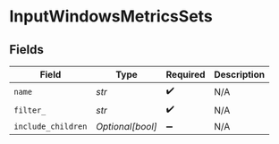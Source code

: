 # InputWindowsMetricsSets


## Fields

| Field              | Type               | Required           | Description        |
| ------------------ | ------------------ | ------------------ | ------------------ |
| `name`             | *str*              | :heavy_check_mark: | N/A                |
| `filter_`          | *str*              | :heavy_check_mark: | N/A                |
| `include_children` | *Optional[bool]*   | :heavy_minus_sign: | N/A                |